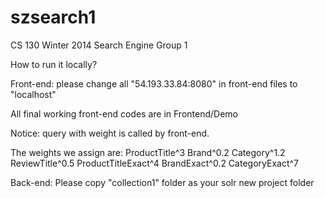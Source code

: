 szsearch1
=========

CS 130 Winter 2014 Search Engine Group 1

How to run it locally?


Front-end: please change all "54.193.33.84:8080" in front-end files to "localhost"

All final working front-end codes are in Frontend/Demo

Notice: query with weight is called by front-end.

The weights we assign are: ProductTitle^3 Brand^0.2 Category^1.2 ReviewTitle^0.5 ProductTitleExact^4 BrandExact^0.2 CategoryExact^7


Back-end:
Please copy "collection1" folder as your solr new project folder
